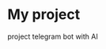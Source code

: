 #                                                                                             My project
project telegram bot with AI
